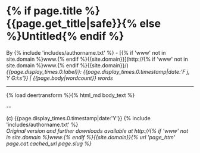 # {% if page.title %}{{page.get_title|safe}}{% else %}Untitled{% endif %}

By {% include 'includes/authorname.txt' %} - [{% if 'www' not in site.domain %}www.{% endif %}{{site.domain}}](http://{% if 'www' not in site.domain %}www.{% endif %}{{site.domain}}/)  
*{{page.display_times.0.label}}:  {{page.display_times.0.timestamp|date:'F j, Y  G:i:s'}} | {{page.body|wordcount}} words*

---

{% load deertransform %}{% html_md body_text %}

--

(c) {{page.display_times.0.timestamp|date:'Y'}} {% include 'includes/authorname.txt' %}  
*Original version and further downloads available at http://{% if 'www' not in site.domain %}www.{% endif %}{{site.domain}}{% url 'page_htm' page.cat.cached_url page.slug %}*